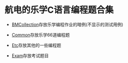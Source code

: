 # 航电的乐学C语言编程题合集

- [BMCollection](BMCollection)存放乐学编程作业的暗例(不显示的测试用例)

- [Common](Common)存放乐学66道编程题

- [Etc](Etc)存放其他的一些编程题

- [Exam](Exam)存放考试题目